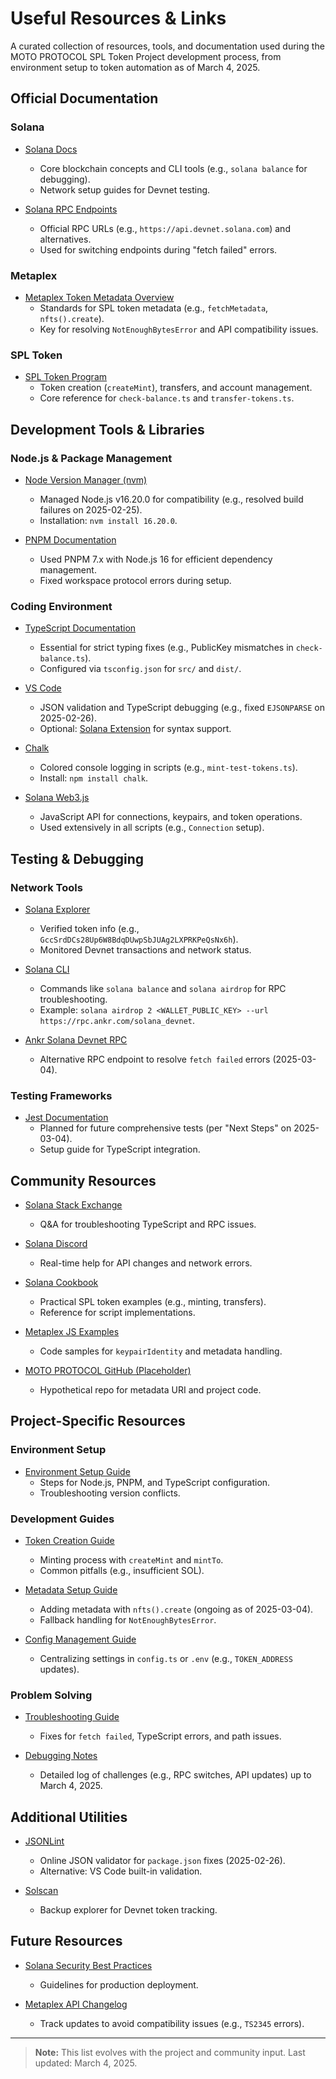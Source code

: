 # Useful Resources & Links

A curated collection of resources, tools, and documentation used during the MOTO PROTOCOL SPL Token Project development process, from environment setup to token automation as of March 4, 2025.

## Official Documentation

### Solana
- [Solana Docs](https://docs.solana.com/)
  - Core blockchain concepts and CLI tools (e.g., `solana balance` for debugging).
  - Network setup guides for Devnet testing.

- [Solana RPC Endpoints](https://docs.solana.com/cluster/rpc-endpoints)
  - Official RPC URLs (e.g., `https://api.devnet.solana.com`) and alternatives.
  - Used for switching endpoints during "fetch failed" errors.

### Metaplex
- [Metaplex Token Metadata Overview](https://docs.metaplex.com/programs/token-metadata/overview)
  - Standards for SPL token metadata (e.g., `fetchMetadata`, `nfts().create`).
  - Key for resolving `NotEnoughBytesError` and API compatibility issues.

### SPL Token
- [SPL Token Program](https://spl.solana.com/token)
  - Token creation (`createMint`), transfers, and account management.
  - Core reference for `check-balance.ts` and `transfer-tokens.ts`.

## Development Tools & Libraries

### Node.js & Package Management
- [Node Version Manager (nvm)](https://github.com/nvm-sh/nvm)
  - Managed Node.js v16.20.0 for compatibility (e.g., resolved build failures on 2025-02-25).
  - Installation: `nvm install 16.20.0`.

- [PNPM Documentation](https://pnpm.io/)
  - Used PNPM 7.x with Node.js 16 for efficient dependency management.
  - Fixed workspace protocol errors during setup.

### Coding Environment
- [TypeScript Documentation](https://www.typescriptlang.org/docs/)
  - Essential for strict typing fixes (e.g., PublicKey mismatches in `check-balance.ts`).
  - Configured via `tsconfig.json` for `src/` and `dist/`.

- [VS Code](https://code.visualstudio.com/)
  - JSON validation and TypeScript debugging (e.g., fixed `EJSONPARSE` on 2025-02-26).
  - Optional: [Solana Extension](https://marketplace.visualstudio.com/items?itemName=solana.solana) for syntax support.

- [Chalk](https://www.npmjs.com/package/chalk)
  - Colored console logging in scripts (e.g., `mint-test-tokens.ts`).
  - Install: `npm install chalk`.

- [Solana Web3.js](https://solana-labs.github.io/solana-web3.js/)
  - JavaScript API for connections, keypairs, and token operations.
  - Used extensively in all scripts (e.g., `Connection` setup).

## Testing & Debugging

### Network Tools
- [Solana Explorer](https://explorer.solana.com/)
  - Verified token info (e.g., `GccSrdDCs28Up6W8BdqDUwpSbJUAg2LXPRKPeQsNx6h`).
  - Monitored Devnet transactions and network status.

- [Solana CLI](https://docs.solana.com/cli)
  - Commands like `solana balance` and `solana airdrop` for RPC troubleshooting.
  - Example: `solana airdrop 2 <WALLET_PUBLIC_KEY> --url https://rpc.ankr.com/solana_devnet`.

- [Ankr Solana Devnet RPC](https://rpc.ankr.com/solana_devnet)
  - Alternative RPC endpoint to resolve `fetch failed` errors (2025-03-04).

### Testing Frameworks
- [Jest Documentation](https://jestjs.io/)
  - Planned for future comprehensive tests (per "Next Steps" on 2025-03-04).
  - Setup guide for TypeScript integration.

## Community Resources

- [Solana Stack Exchange](https://solana.stackexchange.com/)
  - Q&A for troubleshooting TypeScript and RPC issues.

- [Solana Discord](https://discord.com/invite/solana)
  - Real-time help for API changes and network errors.

- [Solana Cookbook](https://solanacookbook.com/)
  - Practical SPL token examples (e.g., minting, transfers).
  - Reference for script implementations.

- [Metaplex JS Examples](https://github.com/metaplex-foundation/js-examples)
  - Code samples for `keypairIdentity` and metadata handling.

- [MOTO PROTOCOL GitHub (Placeholder)](https://github.com/yourusername/MOTOPROTOCOL_Journey)
  - Hypothetical repo for metadata URI and project code.

## Project-Specific Resources

### Environment Setup
- [Environment Setup Guide](../journey/environment-setup.md)
  - Steps for Node.js, PNPM, and TypeScript configuration.
  - Troubleshooting version conflicts.

### Development Guides
- [Token Creation Guide](../guides/token-creation.md)
  - Minting process with `createMint` and `mintTo`.
  - Common pitfalls (e.g., insufficient SOL).

- [Metadata Setup Guide](../guides/metadata-setup.md)
  - Adding metadata with `nfts().create` (ongoing as of 2025-03-04).
  - Fallback handling for `NotEnoughBytesError`.

- [Config Management Guide](../guides/config-management.md)
  - Centralizing settings in `config.ts` or `.env` (e.g., `TOKEN_ADDRESS` updates).

### Problem Solving
- [Troubleshooting Guide](../guides/troubleshooting.md)
  - Fixes for `fetch failed`, TypeScript errors, and path issues.

- [Debugging Notes](../journey/debugging-notes.md)
  - Detailed log of challenges (e.g., RPC switches, API updates) up to March 4, 2025.

## Additional Utilities

- [JSONLint](https://jsonlint.com/)
  - Online JSON validator for `package.json` fixes (2025-02-26).
  - Alternative: VS Code built-in validation.

- [Solscan](https://solscan.io/)
  - Backup explorer for Devnet token tracking.

## Future Resources

- [Solana Security Best Practices](https://docs.solana.com/developing/programming-model/security)
  - Guidelines for production deployment.

- [Metaplex API Changelog](https://github.com/metaplex-foundation/js/releases)
  - Track updates to avoid compatibility issues (e.g., `TS2345` errors).

---

> **Note:** This list evolves with the project and community input. Last updated: March 4, 2025.
